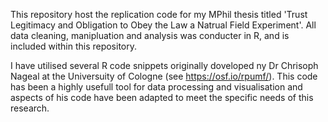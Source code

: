 This repository host the replication code for my MPhil thesis titled 'Trust Legitimacy and Obligation to Obey the Law a Natrual Field Experiment'. 
All data cleaning, manipluation and analysis was conducter in R, and is included within this repository. 

I have utilised several R code snippets originally doveloped ny Dr Chrisoph Nageal at the Universuity of Cologne (see https://osf.io/rpumf/). 
This code has been a highly usefull tool for data processing and visualisation and aspects of his code have been adapted to meet the specific needs of this research.
